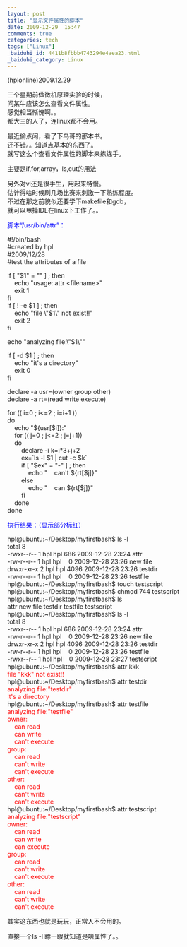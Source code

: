 ```yaml
---
layout: post
title: "显示文件属性的脚本"
date: 2009-12-29  15:47
comments: true
categories: tech
tags: ["Linux"]
_baiduhi_id: 4411b8fbbb4743294e4aea23.html
_baiduhi_category: Linux
---
```


<p>(hplonline)2009.12.29</p>
<p>三个星期前做微机原理实验的时候，<br/>
问某牛应该怎么查看文件属性。<br/>
感觉相当惭愧啊。。<br/>
都大三的人了，连linux都不会用。</p>
<p>最近偷点闲，看了下鸟哥的那本书。<br/>
还不错。。知道点基本的东西了。<br/>
就写这么个查看文件属性的脚本来练练手。</p>
<p>主要是if,for,array，ls,cut的用法</p>
<p>另外对vi还是很手生，用起来特慢。<br/>
估计得啥时候刷几场比赛来刺激一下熟练程度。<br/>
不过在那之前貌似还要学下makefile和gdb，<br/>
就可以甩掉IDE在linux下工作了。。</p>
<p><font color="#0000ff">脚本“/usr/bin/attr”：</font></p>
<p>#!/bin/bash<br/>
#created by hpl<br/>
#2009/12/28<br/>
#test the attributes of a file</p>
<p>if [ "$1" = "" ] ; then <br/>
     echo "usage: attr &lt;filename&gt;"<br/>
     exit 1<br/>
fi<br/>
if [ ! -e $1 ] ; then<br/>
     echo "file \"$1\" not exist!!"<br/>
     exit 2<br/>
fi</p>
<p>echo "analyzing file:\"$1\""</p>
<p>if [ -d $1 ] ; then<br/>
     echo "it's a directory"<br/>
     exit 0<br/>
fi</p>
<p>declare -a usr=(owner group other)<br/>
declare -a rt=(read write execute)</p>
<p>for (( i=0 ; i&lt;=2 ; i=i+1 ))<br/>
do<br/>
     echo "${usr[$i]}:"<br/>
     for (( j=0 ; j&lt;=2 ; j=j+1))<br/>
     do<br/>
         declare -i k=i*3+j+2<br/>
         ex=`ls -l $1 | cut -c $k`<br/>
         if [ "$ex" = "-" ] ; then<br/>
             echo "     can't ${rt[$j]}"<br/>
         else<br/>
             echo "     can ${rt[$j]}"<br/>
         fi<br/>
     done<br/>
done</p>
<p><font color="#0000ff">执行结果：（显示部分标红）</font></p>
<p>hpl@ubuntu:~/Desktop/myfirstbash$ ls -l<br/>
total 8<br/>
-rwxr--r-- 1 hpl hpl  686 2009-12-28 23:24 attr<br/>
-rw-r--r-- 1 hpl hpl     0 2009-12-28 23:26 new file<br/>
drwxr-xr-x 2 hpl hpl 4096 2009-12-28 23:26 testdir<br/>
-rw-r--r-- 1 hpl hpl     0 2009-12-28 23:26 testfile<br/>
hpl@ubuntu:~/Desktop/myfirstbash$ touch testscript<br/>
hpl@ubuntu:~/Desktop/myfirstbash$ chmod 744 testscript<br/>
hpl@ubuntu:~/Desktop/myfirstbash$ ls<br/>
attr  new file  testdir  testfile  testscript<br/>
hpl@ubuntu:~/Desktop/myfirstbash$ ls -l<br/>
total 8<br/>
-rwxr--r-- 1 hpl hpl  686 2009-12-28 23:24 attr<br/>
-rw-r--r-- 1 hpl hpl     0 2009-12-28 23:26 new file<br/>
drwxr-xr-x 2 hpl hpl 4096 2009-12-28 23:26 testdir<br/>
-rw-r--r-- 1 hpl hpl     0 2009-12-28 23:26 testfile<br/>
-rwxr--r-- 1 hpl hpl     0 2009-12-28 23:27 testscript<br/>
hpl@ubuntu:~/Desktop/myfirstbash$ attr kkk<br/><font color="#ff0000">file "kkk" not exist!!</font><br/>
hpl@ubuntu:~/Desktop/myfirstbash$ attr testdir<br/><font color="#ff0000">analyzing file:"testdir"<br/>
it's a directory</font><br/>
hpl@ubuntu:~/Desktop/myfirstbash$ attr testfile<br/><font color="#ff0000">analyzing file:"testfile"<br/>
owner:<br/>
     can read<br/>
     can write<br/>
     can't execute<br/>
group:<br/>
     can read<br/>
     can't write<br/>
     can't execute<br/>
other:<br/>
     can read<br/>
     can't write<br/>
     can't execute<br/></font>hpl@ubuntu:~/Desktop/myfirstbash$ attr testscript<br/><font color="#ff0000">analyzing file:"testscript"<br/>
owner:<br/>
     can read<br/>
     can write<br/>
     can execute<br/>
group:<br/>
     can read<br/>
     can't write<br/>
     can't execute<br/>
other:<br/>
     can read<br/>
     can't write<br/>
     can't execute</font></p>
<p> </p>
<p>其实这东西也就是玩玩，正常人不会用的。</p>
<p>直接一个ls -l 瞟一眼就知道是啥属性了。。<br/></p>
